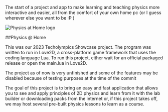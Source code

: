 The start of a project and app to make learning and teaching physics more interactive and easier, all from the comfort of your own home pc (or I guess wherever else you want to be :P )

![Physics at Home logo]([http://url/to/img.png](https://github.com/ElderINTERalliance/Physics-At-Home/raw/main/logo.png))

##Physics @ Home

This was our 2023 Techolympics Showcase project. The program was written to run in Love2D, a cross-platform game framework that uses the coding language Lua.
To run this project, either wait for an official packaged release or open the main.lua in Love2D.

The project as of now is very unfinished and some of the features may be disabled because of testing purposes at the time of the commit

The goal of this project is to bring an easy and fast application that allows you to see and apply principles of 2D physics and learn from it with the lab builder or downloading packs from the internet or, if this project takes off, we may host several pre-built physics lessons to learn as a course.

